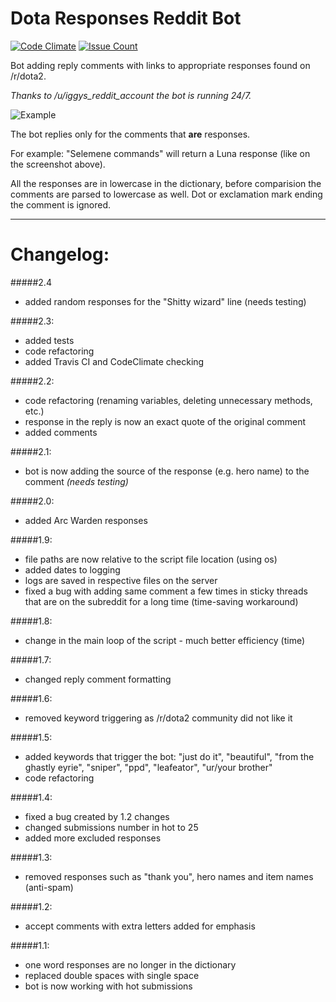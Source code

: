 # Dota Responses Reddit Bot
[![Code Climate](https://codeclimate.com/github/Jonarzz/DotaResponsesRedditBot/badges/gpa.svg)](https://codeclimate.com/github/Jonarzz/DotaResponsesRedditBot) [![Issue Count](https://codeclimate.com/github/Jonarzz/DotaResponsesRedditBot/badges/issue_count.svg)](https://codeclimate.com/github/Jonarzz/DotaResponsesRedditBot)

Bot adding reply comments with links to appropriate responses found on /r/dota2.

*Thanks to /u/iggys_reddit_account the bot is running 24/7.*

![Example](http://i.imgur.com/wOIbrTY.png)

The bot replies only for the comments that **are** responses. 

For example:
"Selemene commands" will return a Luna response (like on the screenshot above). 

All the responses are in lowercase in the dictionary, before comparision the comments are parsed to lowercase as well. Dot or exclamation mark ending the comment is ignored.

---
# Changelog:
#####2.4
* added random responses for the "Shitty wizard" line (needs testing)

#####2.3:
* added tests
* code refactoring
* added Travis CI and CodeClimate checking

#####2.2:
* code refactoring (renaming variables, deleting unnecessary methods, etc.)
* response in the reply is now an exact quote of the original comment
* added comments

#####2.1:
* bot is now adding the source of the response (e.g. hero name) to the comment *(needs testing)*

#####2.0:
* added Arc Warden responses

#####1.9:
* file paths are now relative to the script file location (using os)
* added dates to logging
* logs are saved in respective files on the server
* fixed a bug with adding same comment a few times in sticky threads that are on the subreddit for a long time (time-saving workaround)

#####1.8:
* change in the main loop of the script - much better efficiency (time)

#####1.7:
* changed reply comment formatting

#####1.6:
* removed keyword triggering as /r/dota2 community did not like it

#####1.5:
* added keywords that trigger the bot: "just do it", "beautiful", "from the ghastly eyrie", "sniper", "ppd", "leafeator", "ur/your brother"
* code refactoring

#####1.4:
* fixed a bug created by 1.2 changes
* changed submissions number in hot to 25
* added more excluded responses

#####1.3:
* removed responses such as "thank you", hero names and item names (anti-spam)

#####1.2:
* accept comments with extra letters added for emphasis

#####1.1:
* one word responses are no longer in the dictionary
* replaced double spaces with single space
* bot is now working with hot submissions

